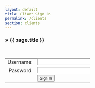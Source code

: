 ```yaml
---
layout: default
title: Client Sign In
permalink: /clients
section: clients
---
```


<section>
	<article>
		<h1><span>&raquo;</span> {{ page.title }}</h1>
		<div align="center" style="margin-top:50px;width:280px;">
			<form action="/clients" name="login" method="post">
				<input type="hidden" name="action" value="signin">
				<table border="0" cellpadding="3" cellspacing="0" width="280">
				<tr>
					<td width="126" align="right">Username:</td>
					<td><input type="text" name="username" value=""></td>
				</tr>
				<tr>
					<td width="154" align="right">Password:</td>
					<td><input type="password" name="password" value=""></td>
				</tr>
				<tr>
					<td>&nbsp;</td>
					<td><input type="submit" name="Submit" value="Sign In"></td>
				</tr>
				</table>
			</form>
		</div>
	</article>
</section>
